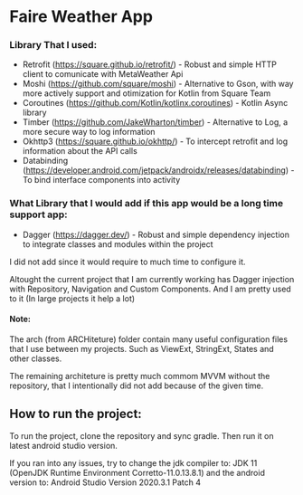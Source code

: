 # Faire Weather App

### Library That I used:

- Retrofit (https://square.github.io/retrofit/) - Robust and simple HTTP client to comunicate with MetaWeather Api
- Moshi (https://github.com/square/moshi) - Alternative to Gson, with way more actively support and otimization for Kotlin from Square Team
- Coroutines (https://github.com/Kotlin/kotlinx.coroutines) - Kotlin Async library
- Timber (https://github.com/JakeWharton/timber) - Alternative to Log, a more secure way to log information
- Okhttp3 (https://square.github.io/okhttp/) - To intercept retrofit and log information about the API calls
- Databinding (https://developer.android.com/jetpack/androidx/releases/databinding) - To bind interface components into activity


### What Library that I would add if this app would be a long time support app:

- Dagger (https://dagger.dev/) - Robust and simple dependency injection to integrate classes and modules within the project

I did not add since it would require to much time to configure it.

Altought the current project that I am currently working has Dagger injection with Repository, Navigation and Custom Components. 
And I am pretty used to it (In large projects it help a lot)

#### Note:

The arch (from ARCHiteture) folder contain many useful configuration files that I use between my projects. Such as ViewExt, StringExt, States and other classes.

The remaining architeture is pretty much commom MVVM without the repository, that I intentionally did not add because of the given time.

## How to run the project:

To run the project, clone the repository and sync gradle. Then run it on latest android studio version.

If you ran into any issues, try to change the jdk compiler to:
    JDK 11 (OpenJDK Runtime Environment Corretto-11.0.13.8.1) 
and the android version to:
    Android Studio Version 2020.3.1 Patch 4
